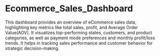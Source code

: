 # Ecommerce_Sales_Dashboard
This dashboard provides an overview of eCommerce sales data, highlighting key metrics like total sales, profit, and Average Order Value(AOV). It visualizes top-performing states, customers, and product categories, as well as payment mode preferences and monthly profit/loss trends. It helps in tracking sales performance and customer behavior for strategic decision-making.
